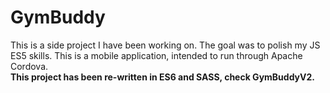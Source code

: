 <h1>GymBuddy</h1>
<p>This is a side project I have been working on. The goal was to polish my JS ES5 skills. This is a mobile application, intended to run through Apache Cordova.<br/><b>This project has been re-written in ES6 and SASS, check GymBuddyV2.</b></p>

